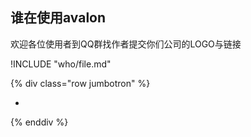 <h2>谁在使用avalon</h2>

<p>欢迎各位使用者到QQ群找作者提交你们公司的LOGO与链接</p>

<script src="//cdn.bootcss.com/avalon.js/2.1.0/avalon.js"></script>
!INCLUDE "who/file.md"

{% div class="row jumbotron" %}
    <ul class="logos" ms-controller="logos">
        <li ms-for="el in @logos">
            <a ms-attr="{href: el.link}" target="_blank" >
                <img ms-attr="{src: 'http://avalonjs.coding.me/share/img/logos/'+el.src}"/>
                <!--[if lt IE 8]><span></span><![endif]-->
            </a>
        </li>
    </ul>
{% enddiv %}
